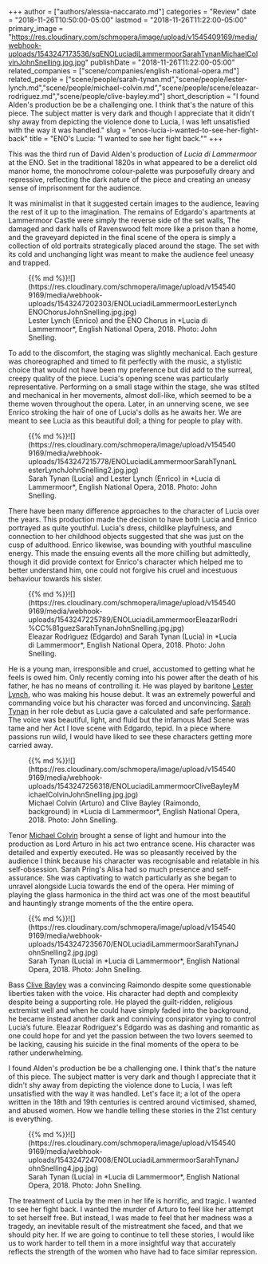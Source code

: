 +++
author = ["authors/alessia-naccarato.md"]
categories = "Review"
date = "2018-11-26T10:50:00-05:00"
lastmod = "2018-11-26T11:22:00-05:00"
primary_image = "https://res.cloudinary.com/schmopera/image/upload/v1545409169/media/webhook-uploads/1543247173536/sqENOLuciadiLammermoorSarahTynanMichaelColvinJohnSnelling.jpg.jpg"
publishDate = "2018-11-26T11:22:00-05:00"
related_companies = ["scene/companies/english-national-opera.md"]
related_people = ["scene/people/sarah-tynan.md","scene/people/lester-lynch.md","scene/people/michael-colvin.md","scene/people/scene/eleazar-rodriguez.md","scene/people/clive-bayley.md"]
short_description = "I found Alden&#039;s production be be a challenging one. I think that&#039;s the nature of this piece. The subject matter is very dark and though I appreciate that it didn&#039;t shy away from depicting the violence done to Lucia, I was left unsatisfied with the way it was handled."
slug = "enos-lucia-i-wanted-to-see-her-fight-back"
title = "ENO&#039;s Lucia: &quot;I wanted to see her fight back.&quot;"
+++

This was the third run of David Alden's production of *Lucia di Lammermoor* at the ENO. Set in the traditional 1820s in what appeared to be a derelict old manor home, the monochrome colour-palette was purposefully dreary and repressive, reflecting the dark nature of the piece and creating an uneasy sense of imprisonment for the audience. 

It was minimalist in that it suggested certain images to the audience, leaving the rest of it up to the imagination. The remains of Edgardo's apartments at Lammermoor Castle were simply the reverse side of the set walls, The damaged and dark halls of Ravenswood felt more like a prison than a home, and the graveyard depicted in the final scene of the opera is simply a collection of old portraits strategically placed around the stage. The set with its cold and unchanging light was meant to make the audience feel uneasy and trapped. 

<figure data-type="image">{{% md %}}![](https://res.cloudinary.com/schmopera/image/upload/v1545409169/media/webhook-uploads/1543247202303/ENOLuciadiLammermoorLesterLynchENOChorusJohnSnelling.jpg.jpg)
<figcaption>Lester Lynch (Enrico) and the ENO Chorus in *Lucia di Lammermoor*, English National Opera, 2018. Photo: John Snelling.</figcaption>
</figure>

To add to the discomfort, the staging was slightly mechanical. Each gesture was choreographed and timed to fit perfectly with the music, a stylistic choice that would not have been my preference but did add to the surreal, creepy quality of the piece. Lucia's opening scene was particularly representative. Performing on a small stage within the stage, she was stilted and mechanical in her movements, almost doll-like, which seemed to be a theme woven throughout the opera. Later, in an unnerving scene, we see Enrico stroking the hair of one of Lucia's dolls as he awaits her. We are meant to see Lucia as this beautiful doll; a thing for people to play with.

<figure data-type="image">{{% md %}}![](https://res.cloudinary.com/schmopera/image/upload/v1545409169/media/webhook-uploads/1543247215778/ENOLuciadiLammermoorSarahTynanLesterLynchJohnSnelling2.jpg.jpg)
<figcaption>Sarah Tynan (Lucia) and Lester Lynch (Enrico) in *Lucia di Lammermoor*, English National Opera, 2018. Photo: John Snelling.</figcaption>
</figure>

There have been many difference approaches to the character of Lucia over the years. This production made the decision to have both Lucia and Enrico portrayed as quite youthful. Lucia's dress, childlike playfulness, and connection to her childhood objects suggested that she was just on the cusp of adulthood. Enrico likewise, was bounding with youthful masculine energy. This made the ensuing events all the more chilling but admittedly, though it did provide context for Enrico's character which helped me to better understand him, one could not forgive his cruel and incestuous behaviour towards his sister. 

<figure data-type="image">{{% md %}}![](https://res.cloudinary.com/schmopera/image/upload/v1545409169/media/webhook-uploads/1543247225789/ENOLuciadiLammermoorEleazarRodri%CC%81guezSarahTynanJohnSnelling.jpg.jpg)
<figcaption>Eleazar Rodrìguez (Edgardo) and Sarah Tynan (Lucia) in *Lucia di Lammermoor*, English National Opera, 2018. Photo: John Snelling.</figcaption>
</figure>

He is a young man, irresponsible and cruel, accustomed to getting what he feels is owed him. Only recently coming into his power after the death of his father, he has no means of controlling it. He was played by baritone [Lester Lynch](/scene/people/lester-lynch/), who was making his house debut. It was an extremely powerful and commanding voice but his character was forced and unconvincing. [Sarah Tynan](/scene/people/sarah-tynan/) in her role debut as Lucia gave a calculated and safe performance. The voice was beautiful, light, and fluid but the infamous Mad Scene was tame and her Act I love scene with Edgardo, tepid. In a piece where passions run wild, I would have liked to see these characters getting more carried away. 

<figure data-type="image">{{% md %}}![](https://res.cloudinary.com/schmopera/image/upload/v1545409169/media/webhook-uploads/1543247256318/ENOLuciadiLammermoorCliveBayleyMichaelColvinJohnSnelling.jpg.jpg)
<figcaption>Michael Colvin (Arturo) and Clive Bayley (Raimondo, background) in *Lucia di Lammermoor*, English National Opera, 2018. Photo: John Snelling.</figcaption>
</figure>

Tenor [Michael Colvin](/scene/people/michael-colvin/) brought a sense of light and humour into the production as Lord Arturo in his act two entrance scene. His character was detailed and expertly executed. He was so pleasantly received by the audience I think because his character was recognisable and relatable in his self-obsession. Sarah Pring's Alisa had so much presence and self-assurance. She was captivating to watch particularly as she began to unravel alongside Lucia towards the end of the opera. Her miming of playing the glass harmonica in the third act was one of the most beautiful and hauntingly strange moments of the the entire opera. 

<figure data-type="image">{{% md %}}![](https://res.cloudinary.com/schmopera/image/upload/v1545409169/media/webhook-uploads/1543247235670/ENOLuciadiLammermoorSarahTynanJohnSnelling2.jpg.jpg)
<figcaption>Sarah Tynan (Lucia) in *Lucia di Lammermoor*, English National Opera, 2018. Photo: John Snelling.</figcaption>
</figure>

Bass [Clive Bayley](/scene/people/clive-bayley/) was a convincing Raimondo despite some questionable liberties taken with the voice. His character had depth and complexity despite being a supporting role. He played the guilt-ridden, religious extremist well and when he could have simply faded into the background, he became instead another dark and conniving conspirator vying to control Lucia’s future. Eleazar Rodriguez's Edgardo was as dashing and romantic as one could hope for and yet the passion between the two lovers seemed to be lacking, causing his suicide in the final moments of the opera to be rather underwhelming.

I found Alden's production be be a challenging one. I think that's the nature of this piece. The subject matter is very dark and though I appreciate that it didn't shy away from depicting the violence done to Lucia, I was left unsatisfied with the way it was handled. Let's face it; a lot of the opera written in the 18th and 19th centuries is centred around victimised, shamed, and abused women. How we handle telling these stories in the 21st century is everything. 

<figure data-type="image">{{% md %}}![](https://res.cloudinary.com/schmopera/image/upload/v1545409169/media/webhook-uploads/1543247247008/ENOLuciadiLammermoorSarahTynanJohnSnelling4.jpg.jpg)
<figcaption>Sarah Tynan (Lucia) in *Lucia di Lammermoor*, English National Opera, 2018. Photo: John Snelling.</figcaption>
</figure>

The treatment of Lucia by the men in her life is horrific, and tragic. I wanted to see her fight back. I wanted the murder of Arturo to feel like her attempt to set herself free. But instead, I was made to feel that her madness was a tragedy, an inevitable result of the mistreatment she faced, and that we should pity her. If we are going to continue to tell these stories, I would like us to work harder to tell them in a more insightful way that accurately reflects the strength of the women who have had to face similar repression.
